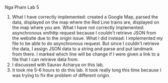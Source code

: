 Nga Pham 
Lab 5 


1. What I have correctly implemented: created a Google Map, parsed the data, displayed on the map where the Red Line trains are,  displayed on the map where you are. 
What I have not correctly implemented: asynchronous xmlhttp request because I couldn't retrieve JSON from the website due to the origin issue. 
What I did instead: I implemented my file to be able to do asynchronous request. But since I couldn't retrieve the data, I assign JSON data to a string and parse and put landmark from there. I marked which line will be change if I were given a link to a file that I can retrieve data from. 
2. I discussed with Saurav Acharya on this lab. 
3. It took me 5-6 hours to do this lab. It took really long this time because I was trying to fix the problem of different origin. 

